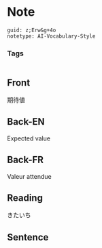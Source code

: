 # Note
```
guid: z;Erw&g+4o
notetype: AI-Vocabulary-Style
```

### Tags
```
```

## Front
期待値

## Back-EN
Expected value

## Back-FR
Valeur attendue

## Reading
きたいち

## Sentence

